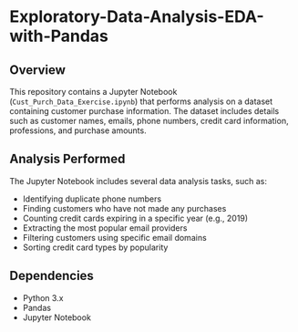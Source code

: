 # Exploratory-Data-Analysis-EDA-with-Pandas

## Overview
This repository contains a Jupyter Notebook (`Cust_Purch_Data_Exercise.ipynb`) that performs analysis on a dataset containing customer purchase information. The dataset includes details such as customer names, emails, phone numbers, credit card information, professions, and purchase amounts.

## Analysis Performed
The Jupyter Notebook includes several data analysis tasks, such as:
- Identifying duplicate phone numbers
- Finding customers who have not made any purchases
- Counting credit cards expiring in a specific year (e.g., 2019)
- Extracting the most popular email providers
- Filtering customers using specific email domains
- Sorting credit card types by popularity


## Dependencies
- Python 3.x
- Pandas
- Jupyter Notebook